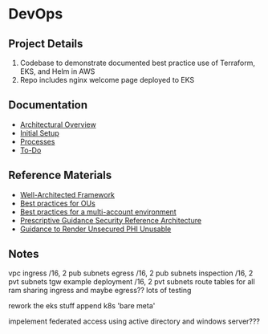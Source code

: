# DevOps

## Project Details
1. Codebase to demonstrate documented best practice use of Terraform, EKS, and Helm in AWS
1. Repo includes nginx welcome page deployed to EKS

## Documentation
- [Architectural Overview](./documentation/architectural_overview.md)
- [Initial Setup](./documentation/initial_setup.md)
- [Processes](./documentation/processes.md)
- [To-Do](./documentation/to_do.md)

## Reference Materials
- [Well-Architected Framework](https://docs.aws.amazon.com/wellarchitected/latest/security-pillar/welcome.html)
- [Best practices for OUs](https://docs.aws.amazon.com/organizations/latest/userguide/orgs_manage_ous_best_practices.html)
- [Best practices for a multi-account environment](https://docs.aws.amazon.com/organizations/latest/userguide/orgs_best-practices.html)
- [Prescriptive Guidance Security Reference Architecture](https://docs.aws.amazon.com/prescriptive-guidance/latest/security-reference-architecture/org-management.html)
- [Guidance to Render Unsecured PHI Unusable](https://www.hhs.gov/hipaa/for-professionals/breach-notification/guidance/index.html)

## Notes

vpc
    ingress
        /16, 2 pub subnets
    egress
        /16, 2 pub subnets
    inspection
        /16, 2 pvt subnets
    tgw
    example deployment
        /16, 2 pvt subnets
    route tables for all
    ram sharing ingress and maybe egress??
    lots of testing

rework the eks stuff
append k8s 'bare meta'

impelement federated access using active directory and windows server???
